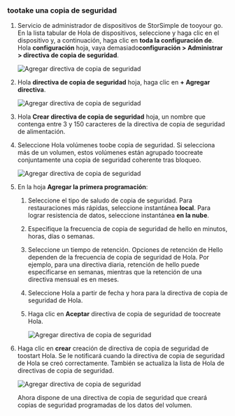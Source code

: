 <!--author=alkohli last changed: 01/12/17-->

### <a name="tootake-a-backup"></a>tootake una copia de seguridad

1. Servicio de administrador de dispositivos de StorSimple de tooyour go. En la lista tabular de Hola de dispositivos, seleccione y haga clic en el dispositivo y, a continuación, haga clic en **toda la configuración de**. Hola **configuración** hoja, vaya demasiado**configuración > Administrar > directiva de copia de seguridad**.

    ![Agregar directiva de copia de seguridad](./media/storsimple-8000-take-backup/step8takebu1.png)

2. Hola **directiva de copia de seguridad** hoja, haga clic en **+ Agregar directiva**.

    ![Agregar directiva de copia de seguridad](./media/storsimple-8000-take-backup/step8takebu2.png)

3. Hola **Crear directiva de copia de seguridad** hoja, un nombre que contenga entre 3 y 150 caracteres de la directiva de copia de seguridad de alimentación.

4. Seleccione Hola volúmenes toobe copia de seguridad. Si selecciona más de un volumen, estos volúmenes están agrupado toocreate conjuntamente una copia de seguridad coherente tras bloqueo.

    ![Agregar directiva de copia de seguridad](./media/storsimple-8000-take-backup/step8takebu4.png)

5. En la hoja **Agregar la primera programación**:

    1. Seleccione el tipo de saludo de copia de seguridad. Para restauraciones más rápidas, seleccione instantánea **local**. Para lograr resistencia de datos, seleccione instantánea **en la nube**.
    2. Especifique la frecuencia de copia de seguridad de hello en minutos, horas, días o semanas.
    3. Seleccione un tiempo de retención. Opciones de retención de Hello dependen de la frecuencia de copia de seguridad de Hola. Por ejemplo, para una directiva diaria, retención de hello puede especificarse en semanas, mientras que la retención de una directiva mensual es en meses.
    4. Seleccione Hola a partir de fecha y hora para la directiva de copia de seguridad de Hola.
    5. Haga clic en **Aceptar** directiva de copia de seguridad de toocreate Hola.

        ![Agregar directiva de copia de seguridad](./media/storsimple-8000-take-backup/step8takebu5.png) 

6. Haga clic en **crear** creación de directiva de copia de seguridad de toostart Hola. Se le notificará cuando la directiva de copia de seguridad de Hola se creó correctamente. También se actualiza la lista de Hola de directivas de copia de seguridad.
      
      ![Agregar directiva de copia de seguridad](./media/storsimple-8000-take-backup/step8takebu9.png)
      
      Ahora dispone de una directiva de copia de seguridad que creará copias de seguridad programadas de los datos del volumen.




